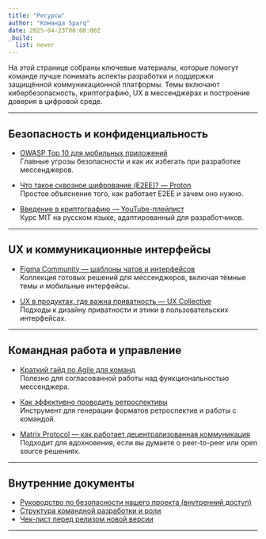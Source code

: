 ```yaml
---
title: "Ресурсы"
author: "Команда Sparq"
date: 2025-04-23T00:00:00Z
_build:
  list: never
---
```


На этой странице собраны ключевые материалы, которые помогут команде лучше понимать аспекты разработки и поддержки защищённой коммуникационной платформы. Темы включают кибербезопасность, криптографию, UX в мессенджерах и построение доверия в цифровой среде.

---

## Безопасность и конфиденциальность

- [OWASP Top 10 для мобильных приложений](https://owasp.org/www-project-mobile-top-10/)  
  Главные угрозы безопасности и как их избегать при разработке мессенджеров.

- [Что такое сквозное шифрование (E2EE)? — Proton](https://proton.me/blog/what-is-end-to-end-encryption)  
  Простое объяснение того, как работает E2EE и зачем оно нужно.

- [Введение в криптографию — YouTube-плейлист](https://www.youtube.com/playlist?list=PLUl4u3cNGP61hsJNdULdudlRL493b-XZf)  
  Курс MIT на русском языке, адаптированный для разработчиков.

---

## UX и коммуникационные интерфейсы

- [Figma Community — шаблоны чатов и интерфейсов](https://www.figma.com/community/search?resource_type=files&sort_by=popular&query=chat%20ui)  
  Коллекция готовых решений для мессенджеров, включая тёмные темы и мобильные интерфейсы.

- [UX в продуктах, где важна приватность — UX Collective](https://uxdesign.cc/)  
  Подходы к дизайну приватности и этики в пользовательских интерфейсах.

---

## Командная работа и управление

- [Краткий гайд по Agile для команд](https://www.atlassian.com/agile)  
  Полезно для согласованной работы над функциональностью мессенджера.

- [Как эффективно проводить ретроспективы](https://retromat.org/)  
  Инструмент для генерации форматов ретроспектив и работы с командой.

- [Matrix Protocol — как работает децентрализованная коммуникация](https://matrix.org/docs/guides/introduction)  
  Подходит для вдохновения, если вы думаете о peer-to-peer или open source решениях.

---

## Внутренние документы

- [Руководство по безопасности нашего проекта (внутренний доступ)](https://intranet.ourproject.local/security-guide.pdf)  
- [Структура командной разработки и роли](https://intranet.ourproject.local/team-structure)  
- [Чек-лист перед релизом новой версии](https://intranet.ourproject.local/release-checklist)

---


